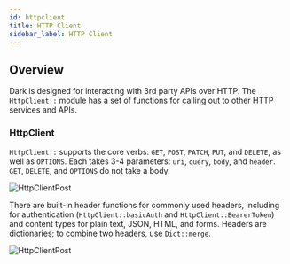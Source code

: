 ```yaml
---
id: httpclient
title: HTTP Client
sidebar_label: HTTP Client
---
```


## Overview

Dark is designed for interacting with 3rd party APIs over HTTP. The
`HttpClient::` module has a set of functions for calling out to other HTTP
services and APIs.

### HttpClient

`HttpClient::` supports the core verbs: `GET`, `POST`, `PATCH`, `PUT`, and `DELETE`, as well as `OPTIONS`. Each takes 3-4 parameters: `uri`, `query`, `body`, and `header`. `GET`, `DELETE`, and `OPTIONS` do not take a body.

![HttpClientPost](assets/httpclient/httpclientpost.png)

There are built-in header functions for commonly used headers, including for
authentication (`HttpClient::basicAuth` and `HttpClient::BearerToken`) and
content types for plain text, JSON, HTML, and forms. Headers are dictionaries;
to combine two headers, use `Dict::merge`.

![HttpClientPost](assets/httpclient/header.png)
